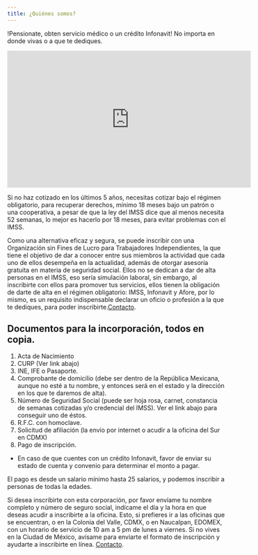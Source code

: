 ```yaml
---
title: ¿Quiénes somos?
---
```

!Pensionate, obten servicio médico o un crédito Infonavit! No importa en donde vivas o a que te dediques.


<iframe width="560" height="315" src="https://www.youtube.com/embed/ijkAO70GNP0?rel=0&amp;showinfo=0" frameborder="0" allow="autoplay; encrypted-media" allowfullscreen></iframe>

Si no haz cotizado en los últimos 5 años, necesitas cotizar bajo el régimen obligatorio, para recuperar derechos, mínimo 18 meses bajo un patrón o una cooperativa, a pesar de que la ley del IMSS dice que al menos necesita 52 semanas, lo mejor es hacerlo por 18 meses, para evitar problemas con el IMSS. 

Como una alternativa eficaz y segura, se puede inscribir con una Organización sin Fines de Lucro para Trabajadores Independientes, la que tiene el objetivo de dar a conocer entre sus miembros la actividad que cada uno de ellos desempeña en la actualidad, además de otorgar asesoría gratuita en materia de seguridad social. Ellos no se dedican a dar de alta personas en el IMSS, eso sería simulación laboral, sin embargo, al inscribirte con ellos para promover tus servicios, ellos tienen la obligación de darte de alta en el régimen obligatorio: IMSS, Infonavit y Afore, por lo mismo, es un requisito indispensable declarar un oficio o profesión a la que te dediques, para poder inscribirte.[Contacto](2018/03/contacto.html).

## Documentos para la incorporación, todos en copia.

1.	Acta de Nacimiento
2.	CURP (Ver link abajo)
3.	INE, IFE o Pasaporte. 
4.	Comprobante de domicilio (debe ser dentro de la República Mexicana, aunque no esté a tu nombre, y entonces será en el estado y la dirección en los que te daremos de alta). 
5.	Número de Seguridad Social (puede ser hoja rosa, carnet, constancia de semanas cotizadas y/o credencial del IMSS). Ver el link abajo para conseguir uno de éstos. 
6.	R.F.C. con homoclave.
7.	 Solicitud de afiliación (la envío por internet o acudir a la oficina del Sur en CDMX)
8.	Pago de inscripción.

- En caso de que cuentes con un crédito Infonavit, favor de enviar su estado de cuenta y convenio para determinar el monto a pagar.

El pago es desde un salario mínimo hasta 25 salarios, y podemos inscribir a personas de todas la edades. 

Si desea inscribirte con esta corporación, por favor envíame tu nombre completo y número de seguro social, indícame el día y la hora en que deseas acudir a inscribirte a la oficina. Esto, si prefieres ir a las oficinas que se encuentran, o en la Colonia del Valle, CDMX, o en Naucalpan, EDOMEX, con un horario de servicio de 10 am a 5 pm de lunes a viernes. Si no vives en la Ciudad de México, avísame para enviarte el formato de inscripción y ayudarte a inscribirte en línea. [Contacto](2018/03/contacto.html).
